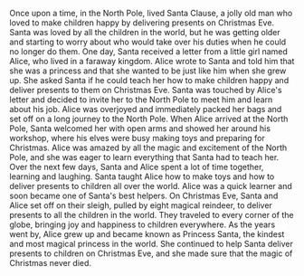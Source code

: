Once upon a time, in the North Pole, lived Santa Clause, a jolly old man who loved to make children happy by delivering presents on Christmas Eve. Santa was loved by all the children in the world, but he was getting older and starting to worry about who would take over his duties when he could no longer do them. One day, Santa received a letter from a little girl named Alice, who lived in a faraway kingdom. Alice wrote to Santa and told him that she was a princess and that she wanted to be just like him when she grew up. She asked Santa if he could teach her how to make children happy and deliver presents to them on Christmas Eve. Santa was touched by Alice's letter and decided to invite her to the North Pole to meet him and learn about his job. Alice was overjoyed and immediately packed her bags and set off on a long journey to the North Pole. When Alice arrived at the North Pole, Santa welcomed her with open arms and showed her around his workshop, where his elves were busy making toys and preparing for Christmas. Alice was amazed by all the magic and excitement of the North Pole, and she was eager to learn everything that Santa had to teach her. Over the next few days, Santa and Alice spent a lot of time together, learning and laughing. Santa taught Alice how to make toys and how to deliver presents to children all over the world. Alice was a quick learner and soon became one of Santa's best helpers. On Christmas Eve, Santa and Alice set off on their sleigh, pulled by eight magical reindeer, to deliver presents to all the children in the world. They traveled to every corner of the globe, bringing joy and happiness to children everywhere. As the years went by, Alice grew up and became known as Princess Santa, the kindest and most magical princess in the world. She continued to help Santa deliver presents to children on Christmas Eve, and she made sure that the magic of Christmas never died.
